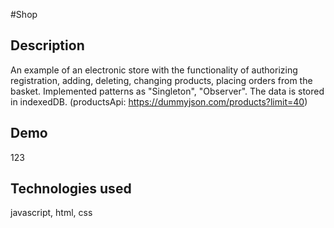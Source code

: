 #Shop

## Description
An example of an electronic store with the functionality of authorizing registration, adding, deleting, changing products, placing orders from the basket. Implemented patterns as "Singleton", "Observer". The data is stored in indexedDB.
(productsApi: https://dummyjson.com/products?limit=40)

## Demo
123

## Technologies used
javascript, html, css